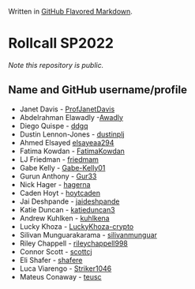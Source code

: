 Written in [GitHub Flavored Markdown](https://help.github.com/articles/github-flavored-markdown).

Rollcall SP2022
===============

_Note this repository is public._

Name and GitHub username/profile
--------------------------------
* Janet Davis - [ProfJanetDavis](https://github.com/ProfJanetDavis)
* Abdelrahman Elawadly -[Awadly](https://github.com/Awadly)
* Diego Quispe - [ddgq](https://github.com/ddgq)
* Dustin Lennon-Jones - [dustinplj](https://github.com/dustinplj)
* Ahmed Elsayed [elsayeaa294](https://github.com/elsayeaa294)
* Fatima Kowdan - [FatimaKowdan](https://github.com/FatimaKowdan)
* LJ Friedman - [friedmam](https://github.com/friedmam)
* Gabe Kelly - [Gabe-Kelly01](https://github.com/Gabe-Kelly01)
* Gurun Anthony - [Gur33](https://github.com/Gur33) 
* Nick Hager - [hagerna](https://github.com/hagerna)
* Caden Hoyt - [hoytcaden](https://github.com/hoytcaden)
* Jai Deshpande - [jaideshpande](https://github.com/jaideshpande)
* Katie Duncan - [katieduncan3](https://github.com/katieduncan3)
* Andrew Kuhlken - [kuhlkena](https://github.com/kuhlkena)
* Lucky Khoza - [LuckyKhoza-crypto](https://github.com/LuckyKhoza-crypto)
* Silivan Munguarakarama - [silivanmunguar](https://github.com/silivanmunguar)
* Riley Chappell  - [rileychappell998](https://github.com/rileychappell998)
* Connor Scott - [scottcj](https://github.com/scottcj)
* Eli Shafer - [shafere](https://github.com/shafere)
* Luca Viarengo - [Striker1046](https://github.com/Striker1046)
* Mateus Conaway - [teusc](https://github.com/teusc)
